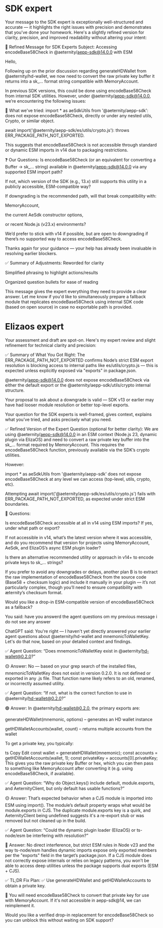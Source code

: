 # SDK expert 

Your message to the SDK expert is exceptionally well-structured and accurate — it highlights the right issues with precision and demonstrates that you've done your homework. Here's a slightly refined version for clarity, precision, and improved readability without altering your intent:

📩 Refined Message for SDK Experts
Subject: Accessing encodeBase58Check in @aeternity/aepp-sdk@14.0.0 with ESM

Hello,

Following up on the prior discussion regarding generateHDWallet from @aeternity/hd-wallet, we now need to convert the raw private key buffer it returns into a sk_... format string compatible with MemoryAccount.

In previous SDK versions, this could be done using encodeBase58Check from internal SDK utilities. However, under @aeternity/aepp-sdk@14.0.0, we’re encountering the following issues:

🧪 What we've tried:
import * as aeSdkUtils from '@aeternity/aepp-sdk': does not expose encodeBase58Check, directly or under any nested utils, Crypto, or similar object.

await import('@aeternity/aepp-sdk/es/utils/crypto.js'): throws ERR_PACKAGE_PATH_NOT_EXPORTED.

This suggests that encodeBase58Check is not accessible through standard or dynamic ESM imports in v14 due to packaging restrictions.

❓ Our Questions:
Is encodeBase58Check (or an equivalent for converting a Buffer → sk_... string) available in @aeternity/aepp-sdk@14.0.0 via any supported ESM import path?

If not, which version of the SDK (e.g., 13.x) still supports this utility in a publicly accessible, ESM-compatible way?

If downgrading is the recommended path, will that break compatibility with:

MemoryAccount,

the current AeSdk constructor options,

or recent Node.js (v23.x) environments?

We’d prefer to stick with v14 if possible, but are open to downgrading if there’s no supported way to access encodeBase58Check.

Thanks again for your guidance — your help has already been invaluable in resolving earlier blockers.

✅ Summary of Adjustments:
Reworded for clarity

Simplified phrasing to highlight actions/results

Organized question bullets for ease of reading

This message gives the expert everything they need to provide a clear answer. Let me know if you'd like to simultaneously prepare a fallback module that replicates encodeBase58Check using internal SDK code (based on open source) in case no exportable path is provided.

# Elizaos expert 

Your assessment and draft are spot-on. Here's my expert review and slight refinement for technical clarity and precision:

✅ Summary of What You Got Right:
The ERR_PACKAGE_PATH_NOT_EXPORTED confirms Node’s strict ESM export resolution is blocking access to internal paths like es/utils/crypto.js — this is expected unless explicitly exposed via "exports" in package.json.

@aeternity/aepp-sdk@14.0.0 does not expose encodeBase58Check via either the default export or the @aeternity/aepp-sdk/utils/crypto internal structure.

Your proposal to ask about a downgrade is valid — SDK v13 or earlier may have had looser module resolution or better top-level exports.

Your question for the SDK experts is well-framed, gives context, explains what you've tried, and asks precisely what you need.

✅ Refined Version of the Expert Question (optional for better clarity):
We are using @aeternity/aepp-sdk@14.0.0 in an ESM context (Node.js 23, dynamic plugin via ElizaOS) and need to convert a raw private key buffer into the sk_... format required by MemoryAccount. This requires the encodeBase58Check function, previously available via the SDK’s crypto utilities.

However:

import * as aeSdkUtils from '@aeternity/aepp-sdk' does not expose encodeBase58Check at any level we can access (top-level, utils, crypto, etc).

Attempting await import('@aeternity/aepp-sdk/es/utils/crypto.js') fails with ERR_PACKAGE_PATH_NOT_EXPORTED, as expected under strict ESM boundaries.

🧩 Questions:

Is encodeBase58Check accessible at all in v14 using ESM imports? If yes, under what path or export?

If not accessible in v14, what’s the latest version where it was accessible, and do you recommend that version for projects using MemoryAccount, AeSdk, and ElizaOS’s async ESM plugin loader?

Is there an alternative recommended utility or approach in v14+ to encode private keys to sk_... strings?

If you prefer to avoid any downgrades or delays, another plan B is to extract the raw implementation of encodeBase58Check from the source code (Base58 + checksum logic) and include it manually in your plugin — it’s not particularly complex, though you’ll need to ensure compatibility with æternity’s checksum format.

Would you like a drop-in ESM-compatible version of encodeBase58Check as a fallback?







You said:
have you answerd the agent questions om my previous message i do not see any answer 


ChatGPT said:
You're right — I haven't yet directly answered your earlier agent questions about @aeternity/hd-wallet and mnemonicToWalletKey. Let's do that now, based on your detailed context and findings.

✅ Agent Question:
“Does mnemonicToWalletKey exist in @aeternity/hd-wallet@0.2.0?”

🟡 Answer:
No — based on your grep search of the installed files, mnemonicToWalletKey does not exist in version 0.2.0. It is not defined or exported in any .js file. That function name likely refers to an old, renamed, or incorrectly assumed utility.

✅ Agent Question:
“If not, what is the correct function to use in @aeternity/hd-wallet@0.2.0?”

🟢 Answer:
In @aeternity/hd-wallet@0.2.0, the primary exports are:

generateHDWallet(mnemonic, options) – generates an HD wallet instance

getHDWalletAccounts(wallet, count) – returns multiple accounts from the wallet

To get a private key, you typically:

ts
Copy
Edit
const wallet = generateHDWallet(mnemonic);
const accounts = getHDWalletAccounts(wallet, 1);
const privateKey = accounts[0].privateKey;
This gives you the raw private key Buffer or hex, which you can then pass to something like MemoryAccount after converting it (e.g. using encodeBase58Check, if available).

✅ Agent Question:
“Why do Object.keys() include default, module.exports, and AeternityClient, but only default has usable functions?”

🟡 Answer:
That’s expected behavior when a CJS module is imported into ESM using import(). The module’s default property wraps what would be module.exports in CJS. The duplicate module.exports key is a quirk, and AeternityClient being undefined suggests it's a re-export stub or was removed but not cleaned up in the build.

✅ Agent Question:
“Could the dynamic plugin loader (ElizaOS) or ts-node/esm be interfering with resolution?”

🔵 Answer:
No direct interference, but strict ESM rules in Node v23 and the way ts-node/esm handles dynamic imports expose only exported members per the "exports" field in the target’s package.json. If a CJS module does not correctly expose internals or relies on legacy patterns, you won’t be able to access deep utilities unless the package supports dual exports (ESM + CJS).

✅ TL;DR Fix Plan:
✅ Use generateHDWallet and getHDWalletAccounts to obtain a private key.

🔁 You will need encodeBase58Check to convert that private key for use with MemoryAccount. If it's not accessible in aepp-sdk@14, we can reimplement it.

Would you like a verified drop-in replacement for encodeBase58Check so you can unblock this without waiting on SDK support?


















